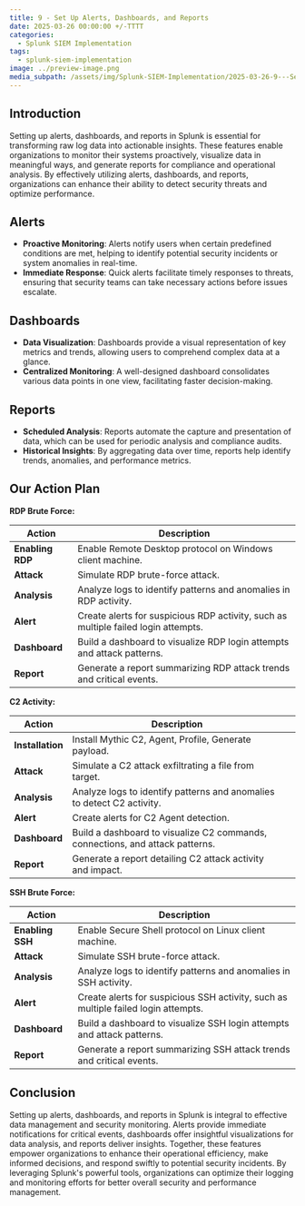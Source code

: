 ```yaml
---
title: 9 - Set Up Alerts, Dashboards, and Reports
date: 2025-03-26 00:00:00 +/-TTTT
categories:
  - Splunk SIEM Implementation
tags:
  - splunk-siem-implementation
image: ../preview-image.png
media_subpath: /assets/img/Splunk-SIEM-Implementation/2025-03-26-9---Set-Up-Alerts,-Dashboards,-and-Reports/
---
```


## Introduction

Setting up alerts, dashboards, and reports in Splunk is essential for transforming raw log data into actionable insights. These features enable organizations to monitor their systems proactively, visualize data in meaningful ways, and generate reports for compliance and operational analysis. By effectively utilizing alerts, dashboards, and reports, organizations can enhance their ability to detect security threats and optimize performance.  
  
## Alerts
  
- **Proactive Monitoring**: Alerts notify users when certain predefined conditions are met, helping to identify potential security incidents or system anomalies in real-time.  
- **Immediate Response**: Quick alerts facilitate timely responses to threats, ensuring that security teams can take necessary actions before issues escalate.  
  
## Dashboards

- **Data Visualization**: Dashboards provide a visual representation of key metrics and trends, allowing users to comprehend complex data at a glance.  
- **Centralized Monitoring**: A well-designed dashboard consolidates various data points in one view, facilitating faster decision-making.  

## Reports
  
- **Scheduled Analysis**: Reports automate the capture and presentation of data, which can be used for periodic analysis and compliance audits.  
- **Historical Insights**: By aggregating data over time, reports help identify trends, anomalies, and performance metrics.  
  
## Our Action Plan

**RDP Brute Force:**

| **Action**       | **Description**                                                                    |
| -----------------| ---------------------------------------------------------------------------------- |
| **Enabling RDP** | Enable Remote Desktop protocol on Windows client machine.                          |
| **Attack**       | Simulate RDP brute-force attack.                                                   |
| **Analysis**     | Analyze logs to identify patterns and anomalies in RDP activity.                   |   
| **Alert**        | Create alerts for suspicious RDP activity, such as multiple failed login attempts. |
| **Dashboard**    | Build a dashboard to visualize RDP login attempts and attack patterns.             |
| **Report**       | Generate a report summarizing RDP attack trends and critical events.               |

**C2 Activity:**

| **Action**       | **Description**                                                               |     |
| ---------------- | ----------------------------------------------------------------------------- | --- |
| **Installation** | Install Mythic C2, Agent, Profile, Generate payload.                          |     |
| **Attack**       | Simulate a C2 attack exfiltrating a file from target.                         |     |
| **Analysis**     | Analyze logs to identify patterns and anomalies to detect C2 activity.        |     |
| **Alert**        | Create alerts for C2 Agent detection.                                         |     |
| **Dashboard**    | Build a dashboard to visualize C2 commands, connections, and attack patterns. |     |
| **Report**       | Generate a report detailing C2 attack activity and impact.                    |     |

**SSH Brute Force:**

| **Action**       | **Description**                                                                    |
| ---------------- | ---------------------------------------------------------------------------------- |
| **Enabling SSH** | Enable Secure Shell protocol on Linux client machine.                              |
| **Attack**       | Simulate SSH brute-force attack.                                                   |
| **Analysis**     | Analyze logs to identify patterns and anomalies in SSH activity.                   |   
| **Alert**        | Create alerts for suspicious SSH activity, such as multiple failed login attempts. |
| **Dashboard**    | Build a dashboard to visualize SSH login attempts and attack patterns.             |
| **Report**       | Generate a report summarizing SSH attack trends and critical events.               |

## Conclusion

Setting up alerts, dashboards, and reports in Splunk is integral to effective data management and security monitoring. Alerts provide immediate notifications for critical events, dashboards offer insightful visualizations for data analysis, and reports deliver insights. Together, these features empower organizations to enhance their operational efficiency, make informed decisions, and respond swiftly to potential security incidents. By leveraging Splunk's powerful tools, organizations can optimize their logging and monitoring efforts for better overall security and performance management.
